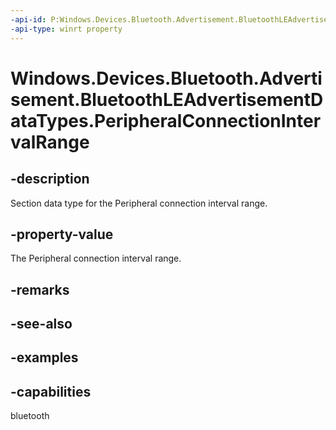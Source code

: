 ```yaml
---
-api-id: P:Windows.Devices.Bluetooth.Advertisement.BluetoothLEAdvertisementDataTypes.PeripheralConnectionIntervalRange
-api-type: winrt property
---
```


# Windows.Devices.Bluetooth.Advertisement.BluetoothLEAdvertisementDataTypes.PeripheralConnectionIntervalRange

<!--
public static byte PeripheralConnectionIntervalRange { get; }
-->


## -description
Section data type for the Peripheral connection interval range.

## -property-value
The Peripheral connection interval range.

## -remarks

## -see-also

## -examples

## -capabilities
bluetooth
